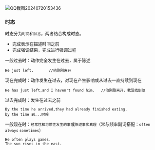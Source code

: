 ![QQ截图20240720153436](https://cdn.jsdelivr.net/gh/ahui-ei/image@main/QQ%E6%88%AA%E5%9B%BE20240720153436.png)

### 时态

时态分为`时间`和`状态`，两者结合构成时态。

- 完成表示在描述时间之前
- 完成强调结果，完成进行强调过程

一般过去时：动作完全发生在过去，属于陈述

```
He just left.		//他刚刚离开
```

现在完成时：动作发生在过去，对现在产生影响或从过去一直持续到现在

```
He has just left,and I haven't found him.	//他刚刚离开，我没找到他
```

过去完成时：发生在过去之前

```
By the time he arrived,they had already finished eating.
by the time 到...时候
```

一般现在时：`经常性和习惯性发生的事`或`陈述事实真理`（常与频率副词搭配：`often` `always` `sometimes`）

```
He often plays games.
The sun rises in the east.
```

